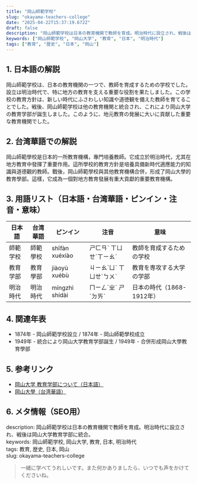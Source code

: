 ```yaml
---
title: "岡山師範学校"
slug: "okayama-teachers-college"
date: "2025-04-22T15:37:19.672Z"
draft: false
description: "岡山師範学校は日本の教育機関で教師を育成。明治時代に設立され、戦後は岡山大学教育学部に統合。"
keywords: ["岡山師範学校", "岡山大学", "教育", "日本", "明治時代"]
tags: ["教育", "歴史", "日本", "岡山"]
---
```


## 1. 日本語の解説
岡山師範学校は、日本の教育機関の一つで、教師を育成するための学校でした。設立は明治時代で、特に地方の教育を支える重要な役割を果たしました。この学校の教育方針は、新しい時代にふさわしい知識や道徳観を備えた教師を育てることでした。戦後、岡山師範学校は他の教育機関と統合され、これにより岡山大学の教育学部が誕生しました。このように、地元教育の発展に大いに貢献した重要な教育機関でした。

## 2. 台湾華語での解説  
岡山師範學校是日本的一所教育機構，專門培養教師。它成立於明治時代，尤其在地方教育中發揮了重要作用。這所學校的教育方針是培養具備新時代適應能力的知識與道德觀的教師。戰後，岡山師範學校與其他教育機構合併，形成了岡山大學的教育學部。這樣，它成為一個對地方教育發展有重大貢獻的重要教育機構。

## 3. 用語リスト（日本語・台湾華語・ピンイン・注音・意味）

| 日本語     | 台湾華語      | ピンイン  | 注音  | 意味                     |
|----------|-------------|--------|-----|------------------------|
| 師範学校   | 師範學校     | shīfàn xuéxiào | ㄕㄈㄢˋ ㄒㄩㄝˊㄒㄧㄠˋ | 教師を育成するための学校 |
| 教育学部   | 教育學部     | jiàoyù xuébù  | ㄐㄧㄠˋㄩˋ ㄒㄩㄝˊㄅㄨˋ | 教育を専攻する大学の学部 |
| 明治時代   | 明治時代     | míngzhì shídài | ㄇㄧㄥˊㄓˋ ㄕˊㄉㄞˋ | 日本の時代（1868-1912年）|

## 4. 関連年表
- 1874年 - 岡山師範学校設立 / 1874年 - 岡山師範學校成立
- 1949年 - 統合により岡山大学教育学部誕生 / 1949年 - 合併形成岡山大學教育學部

## 5. 参考リンク
- [岡山大学 教育学部について（日本語）](https://www.okayama-u.ac.jp/)
- [岡山大學（台湾華語）](https://www.okayama-u.ac.jp/taiwan)

## 6. メタ情報（SEO用） 
description: 岡山師範学校は日本の教育機関で教師を育成。明治時代に設立され、戦後は岡山大学教育学部に統合。  
keywords: 岡山師範学校, 岡山大学, 教育, 日本, 明治時代  
tags: 教育, 歴史, 日本, 岡山  
slug: okayama-teachers-college

>一緒に学べてうれしいです。また何かありましたら、いつでも声をかけてくださいね。
